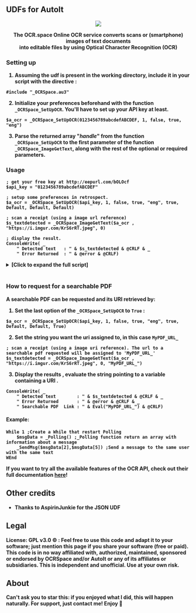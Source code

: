 
## UDFs for AutoIt


<p align="center">
  <img src="https://i.imgur.com/fpHBLJw.png"><br>
</p>
<p align="center">
	<b>The OCR.space Online OCR service converts scans or (smartphone) images of text documents <br>
		into editable files by using Optical Character Recognition (OCR)
		<br>
</p>

### Setting up
1. Assuming the udf is present in the working directory,  include it in your script with the directive : 
```Autoit
#include "_OCRSpace.au3"
```
2. Initialize your preferences beforehand with the function ```_OCRSpace_SetUpOCR```. You'll have to set up your API key at least. 
```AutoIT
$a_ocr = _OCRSpace_SetUpOCR(0123456789abcdefABCDEF, 1, false, true, "eng")
```
3. Parse the returned array "*handle*" from the function `_OCRSpace_SetUpOCR` to the first parameter of the function 
	```_OCRSpace_ImageGetText```, along with the rest of the optional or  required parameters.


### Usage
```autoit
; get your free key at http://eepurl.com/bOLOcf
$api_key = "0123456789abcdefABCDEF"

; setup some preferences in retrospect.
$a_ocr = _OCRSpace_SetUpOCR($api_key, 1, false, true, "eng", true, Default, Default, Default)

; scan a receipt (using a image url reference)
$s_textdetected = _OCRSpace_ImageGetText($a_ocr , "https://i.imgur.com/KrS6rRT.jpeg", 0)

; display the result.
ConsoleWrite( _
	" Detected text   : " & $s_textdetected & @CRLF & _
	" Error Returned  : " & @error & @CRLF)

```

<details>

<summary>  [Click to expand the full script] </summary>



  ```AutoIT
  #include "OCRSpace_UDF.au3"

; get your free key at http://eepurl.com/bOLOcf
$api_key = "0123456789abcdefABCDEF"

; setup some preferences in retrospect.
$a_ocr = _OCRSpace_SetUpOCR($api_key, 1, false, true, "eng", true, Default, Default, Default)

; scan a receipt (using a image url reference)
$s_textdetected = _OCRSpace_ImageGetText($a_ocr , "https://i.imgur.com/KrS6rRT.jpeg", 0)

; display the result.
ConsoleWrite( _
			" Detected text   : " & $s_textdetected & @CRLF & _
			" Error Returned  : " & @error & @CRLF)
			
```

 

</details>

<br>


### How to request for a searchable PDF

A searchable PDF can be requested and its URI retrieved by:
1. Set the last option of the `_OCRSpace_SetUpOCR` to `True` :
```Autoit
$a_ocr = _OCRSpace_SetUpOCR($api_key, 1, false, true, "eng", true, Default, Default, True)
```
2. Set the string you want the uri assigned to, in this case `MyPDF_URL_`

```Autoit
; scan a receipt (using a image uri reference). The url to a searchable pdf requested will be assigned to 'MyPDF_URL_'
$s_textdetected = _OCRSpace_ImageGetText($a_ocr , "https://i.imgur.com/KrS6rRT.jpeg", 0, "MyPDF_URL_")
```
3. Display the results , evaluate the string pointing to a variable containing a URI .
```Autoit
ConsoleWrite( _
	" Detected text        : " & $s_textdetected & @CRLF & _
	" Error Returned       : " & @error & @CRLF & _
	" Searchable PDF  Link : " & Eval("MyPDF_URL_") & @CRLF)

```
#### Example:
```autoit
While 1 ;Create a While that restart Polling
	$msgData = _Polling() ;_Polling function return an array with information about a message
	_SendMsg($msgData[2],$msgData[5]) ;Send a message to the same user with the same text
WEnd
```


If you want to try all the available features of the OCR API, check out their full documentation [here](https://ocr.space/OCRAPI)!

## Other credits
+ Thanks to AspirinJunkie for the JSON UDF


## Legal
**License: GPL v3.0 ©** : Feel free to use this code and adapt it to your software; just mention this page if you share your software (free or paid).
This code is in no way affiliated with, authorized, maintained, sponsored or endorsed by OCRSpace and/or AutoIt or any of its affiliates or subsidiaries.
This is independent and unofficial. Use at your own risk.

## About
Can't ask you to star this: if you enjoyed what I did, this will happen naturally.
For support, just contact me! Enjoy 🎉
